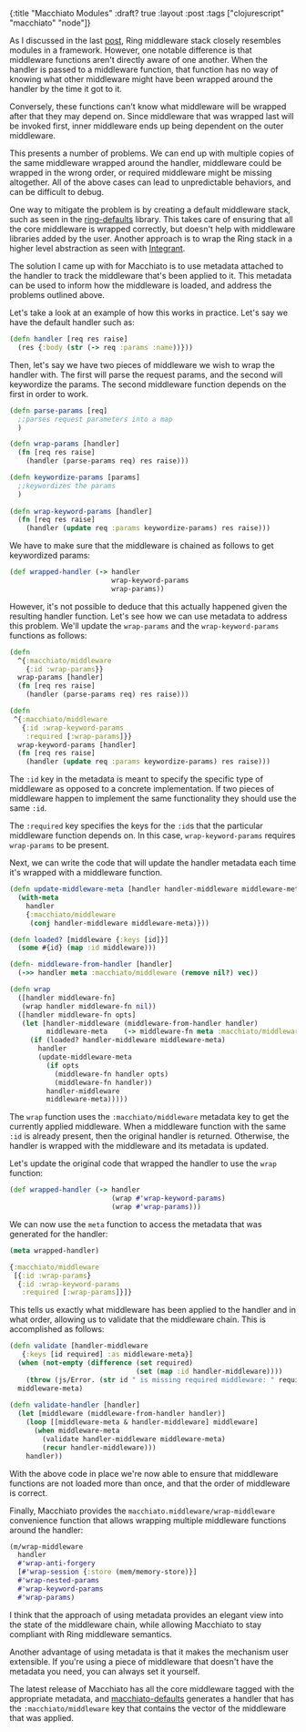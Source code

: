 {:title "Macchiato Modules"
 :draft? true
 :layout :post
 :tags ["clojurescript" "macchiato" "node"]}
 
As I discussed in the last [post](http://yogthos.net/posts/2016-12-17-MacchiatoProgress.html), Ring middleware stack closely resembles modules in a framework. However, one notable difference is that middleware functions aren't directly aware of one another. When the handler is passed to a middleware function, that function has no way of knowing what other middleware might have been wrapped around the handler by the time it got to it.

Conversely, these functions can't know what middleware will be wrapped after that they may depend on. Since middleware that was wrapped last will be invoked first, inner middleware ends up being dependent on the outer middleware.

This presents a number of problems. We can end up with multiple copies of the same middleware wrapped around the handler, middleware could be wrapped in the wrong order, or required middleware might be missing altogether. All of the above cases can lead to unpredictable behaviors, and can be difficult to debug.

One way to mitigate the problem is by creating a default middleware stack, such as seen in the [ring-defaults](https://github.com/ring-clojure/ring-defaults) library. This takes care of ensuring that all the core middleware is wrapped correctly, but doesn't help with middleware libraries added by the user. Another approach is to wrap the Ring stack in a higher level abstraction as seen with [Integrant](https://github.com/weavejester/integrant).

The solution I came up with for Macchiato is to use metadata attached to the handler to track the middleware that's been applied to it. This metadata can be used to inform how the middleware is loaded, and address the problems outlined above.

Let's take a look at an example of how this works in practice. Let's say we have the default handler such as:

```clojure
(defn handler [req res raise]
  (res {:body (str (-> req :params :name))}))
```

Then, let's say we have two pieces of middleware we wish to wrap the handler with. The first will parse the request params, and the second will keywordize the params. The second middleware function depends on the first in order to work.

```clojure
(defn parse-params [req]
  ;;parses request parameters into a map
  )

(defn wrap-params [handler]
  (fn [req res raise]
    (handler (parse-params req) res raise)))

(defn keywordize-params [params]
  ;;keywordizes the params
  )
          
(defn wrap-keyword-params [handler]
  (fn [req res raise]
    (handler (update req :params keywordize-params) res raise)))
```

We have to make sure that the middleware is chained as follows to get keywordized params:

```clojure
(def wrapped-handler (-> handler
                         wrap-keyword-params
                         wrap-params))
```

However, it's not possible to deduce that this actually happened given the resulting handler function. Let's see how we can use metadata to address this problem. We'll update the `wrap-params` and the `wrap-keyword-params` functions as follows:

```clojure
(defn
  ^{:macchiato/middleware
    {:id :wrap-params}}    
  wrap-params [handler]
  (fn [req res raise]
    (handler (parse-params req) res raise)))

(defn
 ^{:macchiato/middleware
   {:id :wrap-keyword-params
    :required [:wrap-params]}}
  wrap-keyword-params [handler]
  (fn [req res raise]
    (handler (update req :params keywordize-params) res raise)))
```

The `:id` key in the metadata is meant to specify the specific type of middleware as opposed to a concrete implementation. If two pieces of middleware happen to implement the same functionality they should use the same `:id`. 

The `:required` key specifies the keys for the `:id`s that the particular middleware function depends on. In this case, `wrap-keyword-params` requires `wrap-params` to be present.

Next, we can write the code that will update the handler metadata each time it's wrapped with a middleware function.

```clojure
(defn update-middleware-meta [handler handler-middleware middleware-meta]
  (with-meta
    handler
    {:macchiato/middleware
     (conj handler-middleware middleware-meta)}))

(defn loaded? [middleware {:keys [id]}]
  (some #{id} (map :id middleware)))

(defn- middleware-from-handler [handler]
  (->> handler meta :macchiato/middleware (remove nil?) vec))

(defn wrap
  ([handler middleware-fn]
   (wrap handler middleware-fn nil))
  ([handler middleware-fn opts]
   (let [handler-middleware (middleware-from-handler handler)
         middleware-meta    (-> middleware-fn meta :macchiato/middleware)]
     (if (loaded? handler-middleware middleware-meta)
       handler
       (update-middleware-meta
         (if opts
           (middleware-fn handler opts)
           (middleware-fn handler))
         handler-middleware
         middleware-meta)))))
```

The `wrap` function uses the `:macchiato/middleware` metadata key to get the currently applied middleware. When a middleware function with the same `:id` is already present, then the original handler is returned. Otherwise, the handler is wrapped with the middleware and its metadata is updated.

Let's update the original code that wrapped the handler to use the `wrap` function:

```clojure
(def wrapped-handler (-> handler
                         (wrap #'wrap-keyword-params)
                         (wrap #'wrap-params)))
```

We can now use the `meta` function to access the metadata that was generated for the handler:

```clojure
(meta wrapped-handler)

{:macchiato/middleware
 [{:id :wrap-params}
  {:id :wrap-keyword-params
   :required [:wrap-params]}]}
```

This tells us exactly what middleware has been applied to the handler and in what order, allowing us to validate that the middleware chain. This is accomplished as follows:

```clojure
(defn validate [handler-middleware
   {:keys [id required] :as middleware-meta}]
  (when (not-empty (difference (set required)
                               (set (map :id handler-middleware))))
    (throw (js/Error. (str id " is missing required middleware: " required))))
  middleware-meta)
  
(defn validate-handler [handler]
  (let [middleware (middleware-from-handler handler)]
    (loop [[middleware-meta & handler-middleware] middleware]
      (when middleware-meta
        (validate handler-middleware middleware-meta)
        (recur handler-middleware)))
    handler))  
```

With the above code in place we're now able to ensure that middleware functions are not loaded more than once, and that the order of middleware is correct.

Finally, Macchiato provides the `macchiato.middleware/wrap-middleware` convenience function that allows wrapping multiple middleware functions around the handler:

```clojure
(m/wrap-middleware
  handler
  #'wrap-anti-forgery
  [#'wrap-session {:store (mem/memory-store)}]
  #'wrap-nested-params
  #'wrap-keyword-params
  #'wrap-params)
```

I think that the approach of using metadata provides an elegant view into the state of the middleware chain, while allowing Macchiato to stay compliant with Ring middleware semantics.

Another advantage of using metadata is that it makes the mechanism user extensible. If you're using a piece of middleware that doesn't have the metadata you need, you can always set it yourself.

The latest release of Macchiato has all the core middleware tagged with the appropriate metadata, and [macchiato-defaults](https://github.com/macchiato-framework/macchiato-defaults) generates a handler that has the `:macchiato/middleware` key that contains the vector of the middleware that was applied.
